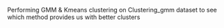 Performing GMM & Kmeans clustering on Clustering_gmm dataset to see which method provides us with better clusters
